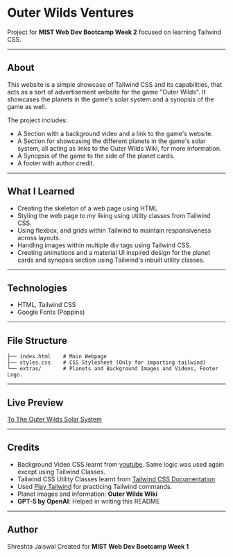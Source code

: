 # Outer Wilds Ventures

Project for **MIST Web Dev Bootcamp Week 2** focused on learning Tailwind CSS.

---

## About

This website is a simple showcase of Tailwind CSS and its capabilities, that acts as a sort of advertisement website for the game "Outer Wilds". It showcases the planets in the game's solar system and a synopsis of the game as well.

The project includes:

* A Section with a background video and a link to the game's website.
* A Section for showcasing the different planets in the game's solar system, all acting as links to the Outer Wilds Wiki, for more information.
* A Synopsis of the game to the side of the planet cards.
* A footer with author credit.

---

## What I Learned

* Creating the skeleton of a web page using HTML
* Styling the web page to my liking using utility classes from Tailwind CSS.
* Using flexbox, and grids within Tailwind to maintain responsiveness across layouts.
* Handling images within multiple div tags using Tailwind CSS.
* Creating animations and a material UI inspired design for the planet cards and synopsis section using Tailwind's inbuilt utility classes.

---

## Technologies

* HTML, Tailwind CSS
* Google Fonts (Poppins)

---

## File Structure

```
├── index.html    # Main Webpage
├── styles.css    # CSS Stylesheet (Only for importing tailwind)
└── extras/       # Planets and Background Images and Videos, Footer Logo.
```

---

## Live Preview
[To The Outer Wilds Solar System](https://shreshta-1701.github.io/mistWebDev_Shreshta/)

---

## Credits

* Background Video CSS learnt from [youtube](https://www.youtube.com/watch?v=-unASUgYtVI&t=9s).
  Same logic was used again except using Tailwind Classes.
* Tailwind CSS Utility Classes learnt from [Tailwind CSS Documentation](https://tailwindcss.com/docs)
* Used [Play Tailwind](https://play.tailwindcss.com/) for practicing Tailwind commands.
* Planet images and information: **Outer Wilds Wiki**
* **GPT-5 by OpenAI**: Helped in writing this README

---

## Author

Shreshta Jaiswal
Created for **MIST Web Dev Bootcamp Week 1**
